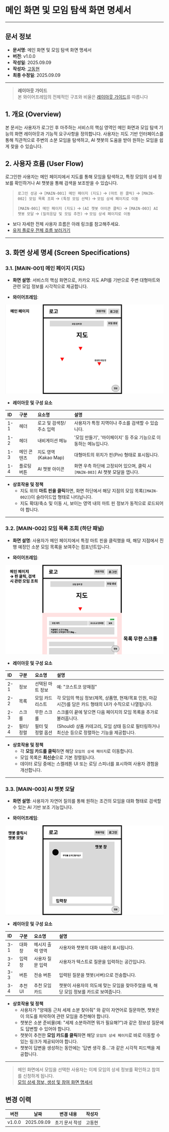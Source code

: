 #  메인 화면 및 모임 탐색 화면 명세서

-----

## 문서 정보

- **문서명**: 메인 화면 및 모임 탐색 화면 명세서
- **버전**: v1.0.0
- **작성일**: 2025.09.09
- **작성자**: [고동현](https://github.com/rhehdgus8831)
- **최종 수정일**: 2025.09.09

-----

> **레이아웃 가이드**<br>
> 본 와이어프레임의 전체적인 구조와 비율은 [레이아웃 가이드](wireframe-layout-giude.md)를 따릅니다

## 1\. 개요 (Overview)

본 문서는 사용자가 로그인 후 마주하는 서비스의 핵심 영역인 메인 화면과 모임 탐색 기능의 화면 레이아웃과 기능적 요구사항을 정의합니다. 사용자는 지도 기반 인터페이스를 통해 직관적으로 주변의 소분 모임을 탐색하고, AI 챗봇의 도움을 받아 원하는 모임을 쉽게 찾을 수 있습니다.

## 2\. 사용자 흐름 (User Flow)

로그인한 사용자는 메인 페이지에서 지도를 통해 모임을 탐색하고, 특정 모임의 상세 정보를 확인하거나 AI 챗봇을 통해 검색을 보조받을 수 있습니다.

> `로그인 성공` → `[MAIN-001] 메인 페이지 (지도)` → `(마트 핀 클릭)` → `[MAIN-002] 모임 목록 조회` → `(특정 모임 선택)` → `모임 상세 페이지로 이동`
>
> `[MAIN-001] 메인 페이지 (지도)` → `(AI 챗봇 아이콘 클릭)` → `[MAIN-003] AI 챗봇 모달` → `(질의응답 및 모임 추천)` → `모임 상세 페이지로 이동`

- 보다 자세한 전체 사용자 흐름은 아래 링크를 참고해주세요.
- [유저 플로우 전체 흐름 보러가기](https://www.google.com/search?q=../user-flow/userFlow.md)

-----

## 3\. 화면 상세 명세 (Screen Specifications)

### 3.1. [MAIN-001] 메인 페이지 (지도)

- **화면 설명**: 서비스의 핵심 화면으로, 카카오 지도 API를 기반으로 주변 대형마트와 관련 모임 정보를 시각적으로 제공합니다.

- **와이어프레임**:

![메인 페이지](../assets/img/wireframe/wireframe-main-20250909.png)

- **레이아웃 및 구성 요소**

| ID    | 구분        | 요소명                       | 설명                                                                                         |
| :---- | :---------- | :--------------------------- | :------------------------------------------------------------------------------------------- |
| 1-1   | 헤더        | 로고 및 검색창/주소 입력     | 사용자가 특정 지역이나 주소를 검색할 수 있습니다.                                            |
| 1-2   | 헤더        | 내비게이션 메뉴              | '모임 만들기', '마이페이지' 등 주요 기능으로 이동하는 메뉴입니다.                              |
| 1-3   | 메인 콘텐츠 | 지도 영역 (Kakao Map)        | 대형마트의 위치가 핀(Pin) 형태로 표시됩니다.                      |
| 1-4   | 플로팅 버튼 | AI 챗봇 아이콘               | 화면 우측 하단에 고정되어 있으며, 클릭 시 `[MAIN-003]` AI 챗봇 모달을 엽니다.                |


- **상호작용 및 정책**
    - 지도 위의 **마트 핀을 클릭**하면, 화면 하단에서 해당 지점의 모임 목록(`[MAIN-002]`)이 슬라이드업 형태로 나타납니다.
    - 지도 확대/축소 및 이동 시, 보이는 영역 내의 마트 핀 정보가 동적으로 로드되어야 합니다.

-----

### 3.2. [MAIN-002] 모임 목록 조회 (하단 패널)

- **화면 설명**: 사용자가 메인 페이지에서 특정 마트 핀을 클릭했을 때, 해당 지점에서 진행 예정인 소분 모임 목록을 보여주는 컴포넌트입니다.

- **와이어프레임**:

![모임 리스트](../assets/img/wireframe/wireframe-main-list-20250909.png)

- **레이아웃 및 구성 요소**

| ID    | 구분     | 요소명                 | 설명                                                                                                     |
| :---- | :------- | :--------------------- | :------------------------------------------------------------------------------------------------------- |
| 2-1   | 정보     | 선택된 마트 정보       | 예: "코스트코 양재점"                                                                                    |
| 2-2   | 목록     | 모임 카드 리스트       | 각 모임의 핵심 정보(제목, 상품명, 현재/목표 인원, 마감 시간)를 담은 카드 형태의 UI가 수직으로 나열됩니다. |
| 2-3   | 스크롤   | 무한 스크롤            | 스크롤이 끝에 닿으면 다음 페이지의 모임 목록을 추가로 불러옵니다. |
| 2-4   | 필터/정렬 | 필터 및 정렬 옵션      | (Should) 상품 카테고리, 모임 상태 등으로 필터링하거나 최신순 등으로 정렬하는 기능을 제공합니다. |

- **상호작용 및 정책**
    - 각 **모임 카드를 클릭**하면 해당 `모임의 상세 페이지`로 이동합니다.
    - 모임 목록은 **최신순**으로 기본 정렬됩니다.
    - 데이터 로딩 중에는 스켈레톤 UI 또는 로딩 스피너를 표시하여 사용자 경험을 개선합니다.

-----

### 3.3. [MAIN-003] AI 챗봇 모달

- **화면 설명**: 사용자가 자연어 질의를 통해 원하는 조건의 모임을 대화 형태로 검색할 수 있는 AI 기반 보조 기능입니다.

- **와이어프레임**:

![챗봇 모달](../assets/img/wireframe/wireframe-main-chatbot-20250909.png)

- **레이아웃 및 구성 요소**

| ID    | 구분     | 요소명         | 설명                                                                               |
| :---- | :------- | :------------- | :--------------------------------------------------------------------------------- |
| 3-1   | 대화창   | 메시지 출력 영역 | 사용자와 챗봇의 대화 내용이 표시됩니다.                                            |
| 3-2   | 입력창   | 사용자 질문 입력 | 사용자가 텍스트로 질문을 입력하는 공간입니다.                                      |
| 3-3   | 버튼     | 전송 버튼      | 입력된 질문을 챗봇(서버)으로 전송합니다.                                           |
| 3-4   | 추천 UI  | 추천 모임 카드 | 챗봇이 사용자의 의도에 맞는 모임을 찾아주었을 때, 해당 모임 정보를 카드로 보여줍니다. |

- **상호작용 및 정책**
    - 사용자가 "양재동 근처 세제 소분 찾아줘" 와 같이 자연어로 질문하면, 챗봇은 이 의도를 파악하여 관련 모임을 추천해야 합니다.
    - 챗봇은 소분 준비물(예: "세제 소분하려면 뭐가 필요해?")과 같은 정보성 질문에도 답변할 수 있어야 합니다.
    - 챗봇이 추천한 **모임 카드를 클릭**하면 해당 `모임의 상세 페이지`로 바로 이동할 수 있는 링크가 제공되어야 합니다.
    - 챗봇이 답변을 생성하는 동안에는 '답변 생각 중...'과 같은 시각적 피드백을 제공합니다.

-----

> 메인 화면에서 모임을 선택한 사용자는 이제 모임의 상세 정보를 확인하고 참여를 신청하게 됩니다.<br>
> [모임 상세 정보, 생성 및 참여 화면 명세서](wireframe-meeting-detail.md)


## 변경 이력

| 버전   | 날짜       | 변경 내용                     | 작성자 |
| ------ | ---------- | ----------------------------- |-----|
| v1.0.0 | 2025.09.09 | 초기 문서 작성                | 고동현 |